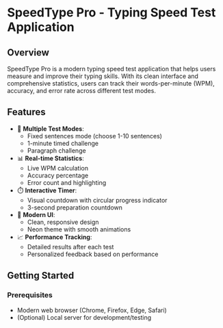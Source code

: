 # SpeedType Pro - Typing Speed Test Application


## Overview

SpeedType Pro is a modern typing speed test application that helps users measure and improve their typing skills. With its clean interface and comprehensive statistics, users can track their words-per-minute (WPM), accuracy, and error rate across different test modes.

## Features

- 🚀 **Multiple Test Modes**:
  - Fixed sentences mode (choose 1-10 sentences)
  - 1-minute timed challenge
  - Paragraph challenge
- 📊 **Real-time Statistics**:
  - Live WPM calculation
  - Accuracy percentage
  - Error count and highlighting
- ⏱️ **Interactive Timer**:
  - Visual countdown with circular progress indicator
  - 3-second preparation countdown
- 🎨 **Modern UI**:
  - Clean, responsive design
  - Neon theme with smooth animations
- 📈 **Performance Tracking**:
  - Detailed results after each test
  - Personalized feedback based on performance

## Getting Started

### Prerequisites

- Modern web browser (Chrome, Firefox, Edge, Safari)
- (Optional) Local server for development/testing

